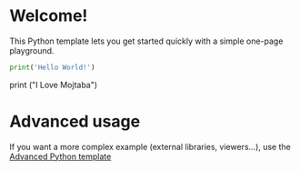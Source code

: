 # Welcome!

This Python template lets you get started quickly with a simple one-page playground.

```python runnable
print('Hello World!')
```
print ("I Love Mojtaba")

# Advanced usage

If you want a more complex example (external libraries, viewers...), use the [Advanced Python template](https://tech.io/select-repo/429)
